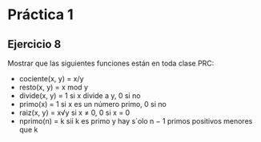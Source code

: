 Práctica 1
==========

Ejercicio 8
-----------
Mostrar que las siguientes funciones están en toda clase PRC:
- cociente(x, y) = x/y
- resto(x, y) = x mod y
- divide(x, y) = 1 si x divide a y, 0 si no
- primo(x) = 1 si x es un número primo, 0 si no
- raiz(x, y) = x√y si x ≠ 0, 0 si x = 0
- nprimo(n) = k sii k es primo y hay s´olo n − 1 primos positivos menores que k